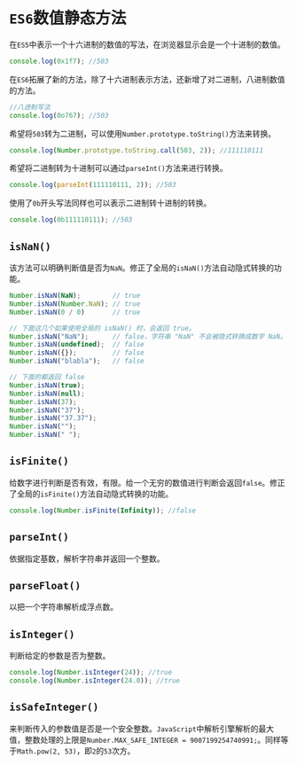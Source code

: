 # `ES6`数值静态方法

在`ES5`中表示一个十六进制的数值的写法，在浏览器显示会是一个十进制的数值。

```js
console.log(0x1f7); //503
```

在`ES6`拓展了新的方法，除了十六进制表示方法，还新增了对二进制，八进制数值的方法。

```js
//八进制写法
console.log(0o767); //503
```

希望将`503`转为二进制，可以使用`Number.prototype.toString()`方法来转换。

```js
console.log(Number.prototype.toString.call(503, 2)); //111110111
```

希望将二进制转为十进制可以通过`parseInt()`方法来进行转换。

```js
console.log(parseInt(111110111, 2)); //503
```

使用了`0b`开头写法同样也可以表示二进制转十进制的转换。

```js
console.log(0b111110111); //503
```



## `isNaN()`

该方法可以明确判断值是否为`NaN`。修正了全局的`isNaN()`方法自动隐式转换的功能。

```js
Number.isNaN(NaN);        // true
Number.isNaN(Number.NaN); // true
Number.isNaN(0 / 0)       // true

// 下面这几个如果使用全局的 isNaN() 时，会返回 true。
Number.isNaN("NaN");      // false，字符串 "NaN" 不会被隐式转换成数字 NaN。
Number.isNaN(undefined);  // false
Number.isNaN({});         // false
Number.isNaN("blabla");   // false

// 下面的都返回 false
Number.isNaN(true);
Number.isNaN(null);
Number.isNaN(37);
Number.isNaN("37");
Number.isNaN("37.37");
Number.isNaN("");
Number.isNaN(" ");
```



## `isFinite()`

给数字进行判断是否有效，有限。给一个无穷的数值进行判断会返回`false`。修正了全局的`isFinite()`方法自动隐式转换的功能。

```js
console.log(Number.isFinite(Infinity)); //false
```



## `parseInt()`

依据指定基数，解析字符串并返回一个整数。



## `parseFloat()`

以把一个字符串解析成浮点数。



## `isInteger()`

判断给定的参数是否为整数。

```js
console.log(Number.isInteger(24)); //true
console.log(Number.isInteger(24.0)); //true
```



## `isSafeInteger()`

来判断传入的参数值是否是一个安全整数。`JavaScript`中解析引擎解析的最大值，整数处理的上限是`Number.MAX_SAFE_INTEGER = 9007199254740991;`。同样等于`Math.pow(2, 53)`，即`2`的`53`次方。

